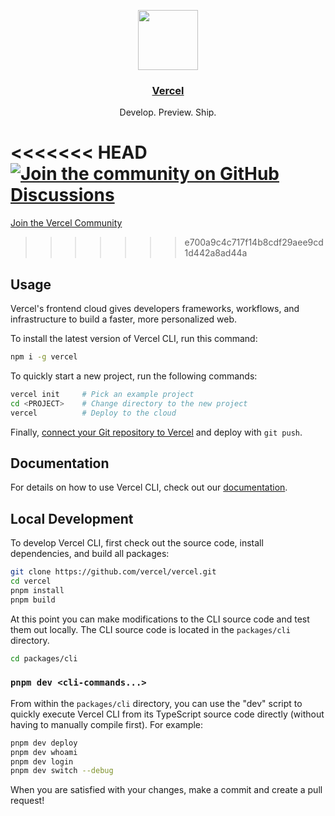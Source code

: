 <p align="center">
  <a href="https://vercel.com">
    <img src="https://assets.vercel.com/image/upload/v1588805858/repositories/vercel/logo.png" height="96">
    <h3 align="center">Vercel</h3>
  </a>
  <p align="center">Develop. Preview. Ship.</p>
</p>

<<<<<<< HEAD
[![Join the community on GitHub Discussions](https://badgen.net/badge/join%20the%20discussion/on%20github/black?icon=github)](https://github.com/vercel/vercel/discussions)
=======
[Join the Vercel Community](https://vercel.community/)
>>>>>>> e700a9c4c717f14b8cdf29aee9cd1d442a8ad44a

## Usage

Vercel's frontend cloud gives developers frameworks, workflows, and infrastructure to build a faster, more personalized web.

To install the latest version of Vercel CLI, run this command:

```bash
npm i -g vercel
```

To quickly start a new project, run the following commands:

```bash
vercel init     # Pick an example project
cd <PROJECT>    # Change directory to the new project
vercel          # Deploy to the cloud
```

Finally, [connect your Git repository to Vercel](https://vercel.com/docs/git) and deploy with `git push`.

## Documentation

For details on how to use Vercel CLI, check out our [documentation](https://vercel.com/docs/cli).

## Local Development

To develop Vercel CLI, first check out the source code, install dependencies, and build all packages:

```bash
git clone https://github.com/vercel/vercel.git
cd vercel
pnpm install
pnpm build
```

At this point you can make modifications to the CLI source code and test them out locally. The CLI source code is located in the `packages/cli` directory.

```bash
cd packages/cli
```

### `pnpm dev <cli-commands...>`

From within the `packages/cli` directory, you can use the "dev" script to quickly execute Vercel CLI from its TypeScript source code directly (without having to manually compile first). For example:

```bash
pnpm dev deploy
pnpm dev whoami
pnpm dev login
pnpm dev switch --debug
```

When you are satisfied with your changes, make a commit and create a pull request!
